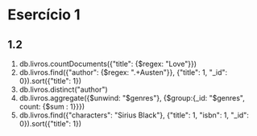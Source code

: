 # Esercício 1
## 1.2
1. db.livros.countDocuments({"title": {$regex: "Love"}})
2. db.livros.find({"author": {$regex: ".+Austen"}}, {"title": 1, "_id": 0}).sort({"title": 1})
3. db.livros.distinct("author")
4. db.livros.aggregate({$unwind: "$genres"}, {$group:{_id: "$genres", count: {$sum : 1}}})
5. db.livros.find({"characters": "Sirius Black"}, {"title": 1, "isbn": 1, "_id": 0}).sort({"title": 1})